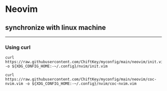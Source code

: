 # Neovim
## synchronize with linux machine
---
### Using curl
```
curl https://raw.githubusercontent.com/ChiftKey/myconfig/main/neovim/init.vim -o ${XDG_CONFIG_HOME:-~/.config}/nvim/init.vim

curl https://raw.githubusercontent.com/ChiftKey/myconfig/main/neovim/coc-nvim.vim -o ${XDG_CONFIG_HOME:-~/.config}/nvim/coc-nvim.vim
```
